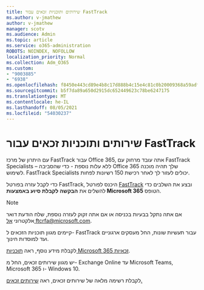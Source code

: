 ```yaml
---
title: שירותים ותוכניות זכאים עבור FastTrack
ms.author: v-jmathew
author: v-jmathew
manager: scotv
ms.audience: Admin
ms.topic: article
ms.service: o365-administration
ROBOTS: NOINDEX, NOFOLLOW
localization_priority: Normal
ms.collection: Adm_O365
ms.custom:
- "9003885"
- "6938"
ms.openlocfilehash: f8450e443cd89e4b8c17d888b4c15e4c81c0b20009368a59adf0cd38f110c1f3
ms.sourcegitcommit: b5f7da89a650d2915dc652449623c78be6247175
ms.translationtype: MT
ms.contentlocale: he-IL
ms.lasthandoff: 08/05/2021
ms.locfileid: "54030237"
---
```

# <a name="eligible-services-and-plans-for-fasttrack"></a>שירותים ותוכניות זכאים עבור FastTrack

עם היתרון של מרכז FastTrack עבור Office 365, אתה עובד מרחוק עם FastTrack Specialists – ללא עלות נוספת - כדי שהסביבה Office 365 שלך תהיה מוכנה לשימוש. FastTrack Specialists יכולים לעזור לך לאחר רכישת 150 רשיונות לפחות.

כדי לקבל עזרה בפורטל FastTrack, היכנס לפורטל [FastTrack](https://go.microsoft.com/fwlink/?linkid=2125443) ובצע את השלבים כדי להשלים את **הבקשה לקבלת סיוע באמצעות Microsoft 365** הטופס.

> [!NOTE]
> אם אתה נתקל בבעיות בכניסה או אם אתה זקוק לעזרה נוספת, שלח הודעת דואר אלקטרוני [אל ftcrfa@microsoft.com](mailto:ftcrfa@microsoft.com).

קיימים מגוון תוכניות הזכאים ל- FastTrack עבור תעשיות שונות, החל מעסקים ארגוניים ועד למוסדות חינוך.

לקבלת מידע נוסף, ראה [תוכניות Microsoft 365 זכאיות](https://go.microsoft.com/fwlink/?linkid=2125459).

יש מגוון שירותים זכאים, החל מ- Exchange Online עד Microsoft Teams, Microsoft 365 ו- Windows 10.

לקבלת רשימה מלאה של שירותים זכאים, ראה [שירותים זכאים.](https://go.microsoft.com/fwlink/?linkid=2125636)
